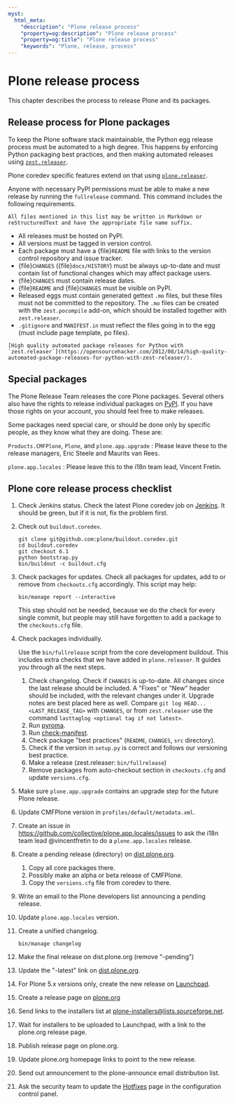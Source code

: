 ```yaml
---
myst:
  html_meta:
    "description": "Plone release process"
    "property=og:description": "Plone release process"
    "property=og:title": "Plone release process"
    "keywords": "Plone, release, process"
---
```


# Plone release process

This chapter describes the process to release Plone and its packages.

## Release process for Plone packages

To keep the Plone software stack maintainable, the Python egg release process must be automated to a high degree.
This happens by enforcing Python packaging best practices, and then making automated releases using [`zest.releaser`](https://github.com/zestsoftware/zest.releaser/).

Plone coredev specific features extend on that using [`plone.releaser`](https://github.com/plone/plone.releaser).

Anyone with necessary PyPI permissions must be able to make a new release by running the `fullrelease` command.
This command includes the following requirements.

```{note}
All files mentioned in this list may be written in Markdown or reStructuredText and have the appropriate file name suffix.
```

- All releases must be hosted on PyPI.
- All versions must be tagged in version control.
- Each package must have a {file}`README` file with links to the version control repository and issue tracker.
- {file}`CHANGES` ({file}`docs/HISTORY`) must be always up-to-date and must contain list of functional changes which may affect package users.
- {file}`CHANGES` must contain release dates.
- {file}`README` and {file}`CHANGES` must be visible on PyPI.
- Released eggs must contain generated gettext `.mo` files, but these files must not be committed to the repository.
    The `.mo` files can be created with the `zest.pocompile` add-on, which should be installed together with `zest.releaser`.
- `.gitignore` and `MANIFEST.in` must reflect the files going in to the egg (must include page template, po files).

```{seealso}
[High quality automated package releases for Python with `zest.releaser`](https://opensourcehacker.com/2012/08/14/high-quality-automated-package-releases-for-python-with-zest-releaser/).
```

## Special packages

The Plone Release Team releases the core Plone packages.
Several others also have the rights to release individual packages on [PyPI](https://pypi.org/).
If you have those rights on your account, you should feel free to make releases.

Some packages need special care, or should be done only by specific people, as they know what they are doing.
These are:

`Products.CMFPlone`, `Plone`, and `plone.app.upgrade`
:   Please leave these to the release managers, Eric Steele and Maurits van Rees.

`plone.app.locales`
:   Please leave this to the i18n team lead, Vincent Fretin.

## Plone core release process checklist

1. Check Jenkins status.
    Check the latest Plone coredev job on [Jenkins](https://jenkins.plone.org/).
    It should be green, but if it is not, fix the problem first.

2. Check out `buildout.coredev`.

    ```shell
    git clone git@github.com:plone/buildout.coredev.git
    cd buildout.coredev
    git checkout 6.1
    python bootstrap.py
    bin/buildout -c buildout.cfg
    ```

3. Check packages for updates.
    Check all packages for updates, add to or remove from `checkouts.cfg` accordingly.
    This script may help:

    ```shell
    bin/manage report --interactive
    ```

    This step should not be needed, because we do the check for every single commit, but people may still have forgotten to add a package to the `checkouts.cfg` file.

4. Check packages individually.

    Use the `bin/fullrelease` script from the core development buildout.
    This includes extra checks that we have added in `plone.releaser`.
    It guides you through all the next steps.

    1. Check changelog.
        Check if `CHANGES` is up-to-date.
        All changes since the last release should be included.
        A "Fixes" or "New" header should be included, with the relevant changes under it.
        Upgrade notes are best placed here as well.
        Compare `git log HEAD...<LAST_RELEASE_TAG>` with `CHANGES`, or from `zest.releaser` use the command `lasttaglog <optional tag if not latest>`.
    2. Run [pyroma](https://pypi.org/project/pyroma/).
    3. Run [check-manifest](https://pypi.org/project/check-manifest/).
    4. Check package "best practices" (`README`, `CHANGES`, `src` directory).
    5. Check if the version in `setup.py` is correct and follows our versioning best practice.
    6. Make a release (zest.releaser: `bin/fullrelease`)
    7. Remove packages from auto-checkout section in `checkouts.cfg` and update `versions.cfg`.

5. Make sure `plone.app.upgrade` contains an upgrade step for the future Plone release.
6. Update CMFPlone version in `profiles/default/metadata.xml`.
7. Create an issue in <https://github.com/collective/plone.app.locales/issues> to ask the i18n team lead @vincentfretin to do a `plone.app.locales` release.
8. Create a pending release (directory) on [dist.plone.org](https://dist.plone.org/).

    1. Copy all core packages there.
    2. Possibly make an alpha or beta release of CMFPlone.
    3. Copy the `versions.cfg` file from coredev to there.

9. Write an email to the Plone developers list announcing a pending release.
10. Update `plone.app.locales` version.
11. Create a unified changelog.

    ```shell
    bin/manage changelog
    ```

12. Make the final release on dist.plone.org (remove "-pending")
13. Update the "-latest" link on [dist.plone.org](https://dist.plone.org/).
14. For Plone 5.x versions only, create the new release on [Launchpad](https://launchpad.net/plone/).
15. Create a release page on [plone.org](https://plone.org/download/releases)
16. Send links to the installers list at <plone-installers@lists.sourceforge.net>.
17. Wait for installers to be uploaded to Launchpad, with a link to the plone.org release page.
18. Publish release page on plone.org.
19. Update plone.org homepage links to point to the new release.
20. Send out announcement to the plone-announce email distribution list.
21. Ask the security team to update the [Hotfixes](https://plone.org/security/hotfixes/) page in the configuration control panel.
